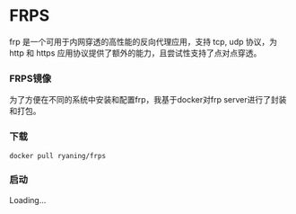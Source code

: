 # FRPS

frp 是一个可用于内网穿透的高性能的反向代理应用，支持 tcp, udp 协议，为 http 和 https 应用协议提供了额外的能力，且尝试性支持了点对点穿透。

### FRPS镜像

为了方便在不同的系统中安装和配置frp，我基于docker对frp server进行了封装和打包。

### 下载

```
docker pull ryaning/frps
```

### 启动

Loading...